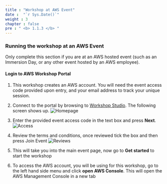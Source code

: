 ```yaml
---
title : "Workshop at AWS Event"
date :  "`r Sys.Date()`" 
weight : 3
chapter : false
pre : " <b> 1.1.3 </b> "
---
```


### Running the workshop at an AWS Event

Only complete this section if you are at an AWS hosted event (such as an Immersion Day, or any other event hosted by an AWS employee).

#### Login to AWS Workshop Portal

1. This workshop creates an AWS account. You will need the event access code provided upon entry, and your email address to track your unique session.

2. Connect to the portal by browsing to [Workshop Studio](https://catalog.workshops.aws/join). The following screen shows up.
    ![Homepage](/images/1-Introduce-Prerequisites/3/workshop_studio_home.png?featherlight=false&width=70pc)


3. Enter the provided event access code in the text box and press **Next**.
    ![Access](/images/1-Introduce-Prerequisites/3/workshop_studio_access.png?featherlight=false&width=70pc)

4. Review the terms and conditions, once reviewed tick the box and then press Join Event
    ![Reviews](/images/1-Introduce-Prerequisites/3/workshop_tc.png?featherlight=false&width=70pc)

5. This will take you into the main event page, now go to **Get started** to start the workshop

6. To access the AWS account, you will be using for this workshop, go to the left hand side menu and click **open AWS Console**. This will open the AWS Management Console in a new tab

